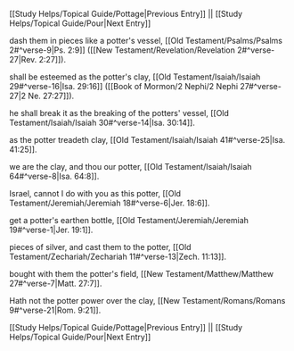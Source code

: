 [[Study Helps/Topical Guide/Pottage|Previous Entry]]  ||  [[Study Helps/Topical Guide/Pour|Next Entry]]

 dash them in pieces like a potter's vessel, [[Old Testament/Psalms/Psalms 2#^verse-9|Ps. 2:9]] ([[New Testament/Revelation/Revelation 2#^verse-27|Rev. 2:27]]).

 shall be esteemed as the potter's clay, [[Old Testament/Isaiah/Isaiah 29#^verse-16|Isa. 29:16]] ([[Book of Mormon/2 Nephi/2 Nephi 27#^verse-27|2 Ne. 27:27]]).

 he shall break it as the breaking of the potters' vessel, [[Old Testament/Isaiah/Isaiah 30#^verse-14|Isa. 30:14]].

 as the potter treadeth clay, [[Old Testament/Isaiah/Isaiah 41#^verse-25|Isa. 41:25]].

 we are the clay, and thou our potter, [[Old Testament/Isaiah/Isaiah 64#^verse-8|Isa. 64:8]].

 Israel, cannot I do with you as this potter, [[Old Testament/Jeremiah/Jeremiah 18#^verse-6|Jer. 18:6]].

 get a potter's earthen bottle, [[Old Testament/Jeremiah/Jeremiah 19#^verse-1|Jer. 19:1]].

 pieces of silver, and cast them to the potter, [[Old Testament/Zechariah/Zechariah 11#^verse-13|Zech. 11:13]].

 bought with them the potter's field, [[New Testament/Matthew/Matthew 27#^verse-7|Matt. 27:7]].

 Hath not the potter power over the clay, [[New Testament/Romans/Romans 9#^verse-21|Rom. 9:21]].

[[Study Helps/Topical Guide/Pottage|Previous Entry]]  ||  [[Study Helps/Topical Guide/Pour|Next Entry]]
